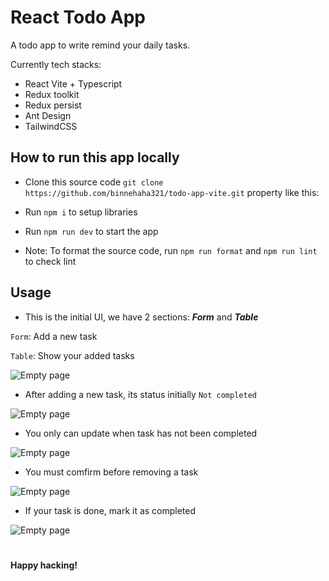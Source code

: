 # React Todo App

A todo app to write remind your daily tasks.

Currently tech stacks:

- React Vite + Typescript
- Redux toolkit
- Redux persist
- Ant Design
- TailwindCSS

## How to run this app locally

- Clone this source code `git clone https://github.com/binnehaha321/todo-app-vite.git` property like this:

- Run `npm i` to setup libraries

- Run `npm run dev` to start the app

- Note: To format the source code, run `npm run format` and `npm run lint` to check lint

## Usage

- This is the initial UI, we have 2 sections: **_Form_** and **_Table_**

`Form`: Add a new task

`Table`: Show your added tasks

![Empty page](https://github.com/binnehaha321/todo-app-vite/blob/main/empty.png?raw=true)

- After adding a new task, its status initially `Not completed`

![Empty page](https://github.com/binnehaha321/todo-app-vite/blob/main/status.png?raw=true)

- You only can update when task has not been completed

![Empty page](https://github.com/binnehaha321/todo-app-vite/blob/main/update.png?raw=true)

- You must comfirm before removing a task

![Empty page](https://github.com/binnehaha321/todo-app-vite/blob/main/delete.png?raw=true)

- If your task is done, mark it as completed

![Empty page](https://github.com/binnehaha321/todo-app-vite/blob/main/done.png?raw=true)

#

#### Happy hacking!
